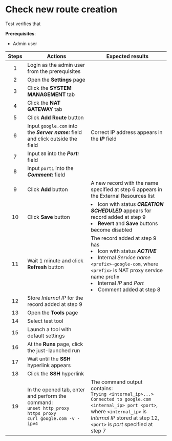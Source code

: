 # Check new route creation 

Test verifies that

**Prerequisites**:
- Admin user

| Steps | Actions | Expected results |
| :---: | --- | --- |
| 1 | Login as the admin user from the prerequisites | |
| 2 | Open the **Settings** page | |
| 3 | Click the **SYSTEM MANAGEMENT** tab | |
| 4 | Click the **NAT GATEWAY** tab | |
| 5 | Click **Add Route** button | |
| 6 | Input `google.com` into the ***Server name:*** field and click outside the field | Correct IP address appears in the ***IP*** field |
| 7 | Input `80` into the ***Port:*** field | |
| 8 | Input `port1` into the ***Comment:*** field | |
| 9 | Click **Add** button | A new record with the name specified at step 6 appears in the External Resources list |
| 10 | Click **Save** button | <li> Icon with status ***CREATION SCHEDULED*** appears for record added at step 9 <li> **Revert** and **Save** buttons become disabled |
| 11 | Wait 1 minute and click **Refresh** button | The record added at step 9 has <li> Icon with status ***ACTIVE*** <li> Internal *Service name* `<prefix>-google-com`, where `<prefix>` is NAT proxy service name prefix <li> Internal *IP* and *Port* <li> Comment added at step 8 |
| 12 | Store *Internal IP* for the record added at step 9 | | 
| 13 | Open the **Tools** page | | 
| 14 | Select test tool | |
| 15 | Launch a tool with default settings | |
| 16 | At the **Runs** page, click the just-launched run | | 
| 17 | Wait until the **SSH** hyperlink appears | |
| 18 | Click the **SSH** hyperlink | |
| 19 | In the opened tab, enter and perform the command: <br>`unset http_proxy https_proxy` <br> `curl google.com -v -ipv4` | The command output contains: <br> `Trying <internal_ip>...>` <br> `Connected to google.com <internal_ip> port <port>`, <br> where `<internal_ip>` is *Internal IP* stored at step 12, `<port>` is *port* specified at step 7 |
